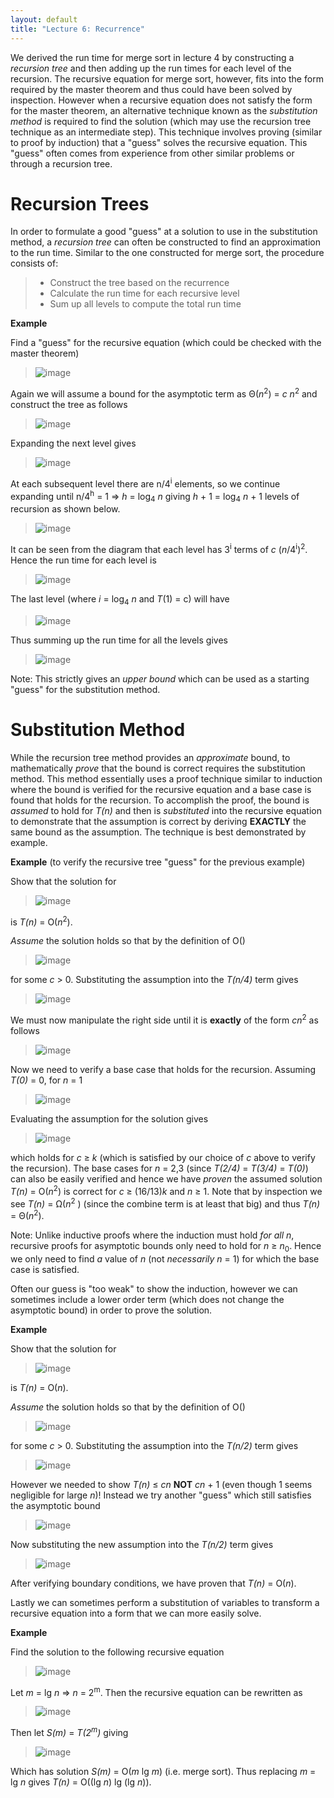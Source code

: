```yaml
---
layout: default
title: "Lecture 6: Recurrence"
---
```


We derived the run time for merge sort in lecture 4 by constructing a *recursion tree* and then adding up the run times for each level of the recursion. The recursive equation for merge sort, however, fits into the form required by the master theorem and thus could have been solved by inspection. However when a recursive equation does not satisfy the form for the master theorem, an alternative technique known as the *substitution method* is required to find the solution (which may use the recursion tree technique as an intermediate step). This technique involves proving (similar to proof by induction) that a "guess" solves the recursive equation. This "guess" often comes from experience from other similar problems or through a recursion tree.

Recursion Trees
===============

In order to formulate a good "guess" at a solution to use in the substitution method, a *recursion tree* can often be constructed to find an approximation to the run time. Similar to the one constructed for merge sort, the procedure consists of:

> -   Construct the tree based on the recurrence
> -   Calculate the run time for each recursive level
> -   Sum up all levels to compute the total run time

**Example**

Find a "guess" for the recursive equation (which could be checked with the master theorem)

> ![image](images/lecture06/example1.png)

Again we will assume a bound for the asymptotic term as Θ(*n*<sup>2</sup>) = *c n*<sup>2</sup> and construct the tree as follows

> ![image](images/lecture06/tree1.png)

Expanding the next level gives

> ![image](images/lecture06/tree2.png)

At each subsequent level there are n/4<sup>i</sup> elements, so we continue expanding until n/4<sup>h</sup> = 1 ⇒ *h* = log<sub>4</sub> *n* giving *h* + 1 = log<sub>4</sub> *n* + 1 levels of recursion as shown below.

> ![image](images/lecture06/tree3.png)

It can be seen from the diagram that each level has 3<sup>i</sup> terms of *c* (*n*/4<sup>i</sup>)<sup>2</sup>. Hence the run time for each level is

> ![image](images/lecture06/levelcost.png)

The last level (where *i* = log<sub>4</sub> *n* and *T*(1) = c) will have

> ![image](images/lecture06/levelcost2.png)

Thus summing up the run time for all the levels gives

> ![image](images/lecture06/totalcost.png)

Note: This strictly gives an *upper bound* which can be used as a starting "guess" for the substitution method.

Substitution Method
===================

While the recursion tree method provides an *approximate* bound, to mathematically *prove* that the bound is correct requires the substitution method. This method essentially uses a proof technique similar to induction where the bound is verified for the recursive equation and a base case is found that holds for the recursion. To accomplish the proof, the bound is *assumed* to hold for *T(n)* and then is *substituted* into the recursive equation to demonstrate that the assumption is correct by deriving **EXACTLY** the same bound as the assumption. The technique is best demonstrated by example.

**Example** (to verify the recursive tree "guess" for the previous example)

Show that the solution for

> ![image](images/lecture06/example2.png)

is *T(n)* = O(*n*<sup>2</sup>).

*Assume* the solution holds so that by the definition of O()

> ![image](images/lecture06/sol2a.png)

for some *c* \> 0. Substituting the assumption into the *T(n/4)* term gives

> ![image](images/lecture06/sol2b.png)

We must now manipulate the right side until it is **exactly** of the form *cn*<sup>2</sup> as follows

> ![image](images/lecture06/sol2c.png)

Now we need to verify a base case that holds for the recursion. Assuming *T(0)* = 0, for *n* = 1

> ![image](images/lecture06/sol2d.png)

Evaluating the assumption for the solution gives

> ![image](images/lecture06/sol2e.png)

which holds for *c* ≥ *k* (which is satisfied by our choice of *c* above to verify the recursion). The base cases for *n* = 2,3 (since *T(2/4)* = *T(3/4)* = *T(0)*) can also be easily verified and hence we have *proven* the assumed solution *T(n)* = O(*n*<sup>2</sup>) is correct for *c* ≥ (16/13)*k* and *n* ≥ 1. Note that by inspection we see *T(n)* = Ω(*n*<sup>2</sup> ) (since the combine term is at least that big) and thus *T(n)* = Θ(*n*<sup>2</sup>).

Note: Unlike inductive proofs where the induction must hold *for all* *n*, recursive proofs for asymptotic bounds only need to hold for *n* ≥ *n*<sub>0</sub>. Hence we only need to find *a* value of *n* (not *necessarily* *n* = 1) for which the base case is satisfied.

Often our guess is "too weak" to show the induction, however we can sometimes include a lower order term (which does not change the asymptotic bound) in order to prove the solution.

**Example**

Show that the solution for

> ![image](images/lecture06/example3.png)

is *T(n)* = O(*n*).

*Assume* the solution holds so that by the definition of O()

> ![image](images/lecture06/sol3a.png)

for some *c* \> 0. Substituting the assumption into the *T(n/2)* term gives

> ![image](images/lecture06/sol3b.png)

However we needed to show *T(n)* ≤ *cn* **NOT** *cn* + 1 (even though 1 seems negligible for large *n*)! Instead we try another "guess" which still satisfies the asymptotic bound

> ![image](images/lecture06/sol3c.png)

Now substituting the new assumption into the *T(n/2)* term gives

> ![image](images/lecture06/sol3d.png)

After verifying boundary conditions, we have proven that *T(n)* = O(*n*).

Lastly we can sometimes perform a substitution of variables to transform a recursive equation into a form that we can more easily solve.

**Example**

Find the solution to the following recursive equation

> ![image](images/lecture06/example4.png)

Let *m* = lg *n* ⇒ *n* = 2<sup>m</sup>. Then the recursive equation can be rewritten as

> ![image](images/lecture06/sol4a.png)

Then let *S(m)* = *T(*2<sup>m</sup>*)* giving

> ![image](images/lecture06/sol4b.png)

Which has solution *S(m)* = O(*m* lg *m*) (i.e. merge sort). Thus replacing *m* = lg *n* gives *T(n)* = O((lg *n*) lg (lg *n*)).


